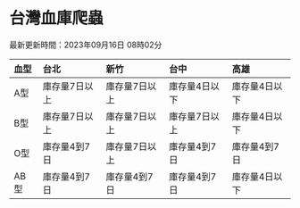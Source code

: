 # 台灣血庫爬蟲

最新更新時間：2023年09月16日 08時02分

| 血型   | 台北      | 新竹      | 台中      | 高雄      |
|:-----|:--------|:--------|:--------|:--------|
| A型   | 庫存量7日以上 | 庫存量7日以上 | 庫存量4日以下 | 庫存量4日以下 |
| B型   | 庫存量7日以上 | 庫存量7日以上 | 庫存量7日以上 | 庫存量4日以下 |
| O型   | 庫存量4到7日 | 庫存量7日以上 | 庫存量4到7日 | 庫存量4到7日 |
| AB型  | 庫存量4到7日 | 庫存量4到7日 | 庫存量4到7日 | 庫存量4日以下 |
